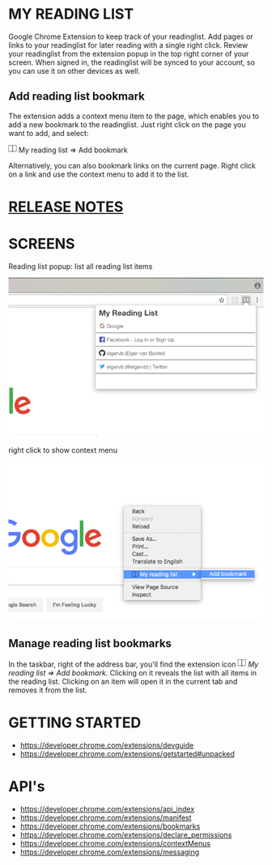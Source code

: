 
# MY READING LIST
Google Chrome Extension to keep track of your readinglist. Add pages or links to your readinglist for later reading with a single right click.
Review your readinglist from the extension popup in the top right corner of your screen.
When signed in, the readinglist will be synced to your account, so you can use it on other devices as well.

## Add reading list bookmark
The extension adds a context menu item to the page, which enables you to add a new bookmark to the readinglist.
Just right click on the page you want to add, and select:

![My reading list icon](https://raw.githubusercontent.com/elgervb/chrome-reading-list/master/src/assets/icon16.png) My reading list => Add bookmark

Alternatively, you can also bookmark links on the current page. Right click on a link and use the context menu to add it to the list.

# [RELEASE NOTES](./RELEASE-NOTES.MD)

# SCREENS
Reading list popup: list all reading list items

![Chrome Reading List Popup](https://github.com/elgervb/chrome-reading-list/blob/master/screens/Chrome-Reading-List-popup.png?raw=true)

right click to show context menu

![Chrome Reading List Context menu](https://github.com/elgervb/chrome-reading-list/blob/master/screens/Chrome-Reading-List-Add-Item.png?raw=true)

## Manage reading list bookmarks

In the taskbar, right of the address bar, you'll find the extension icon _![My reading list icon](https://raw.githubusercontent.com/elgervb/chrome-reading-list/master/src/assets/icon16.png) My reading list => Add bookmark_.
Clicking on it reveals the list with all items in the reading list.
Clicking on an item will open it in the current tab and removes it from the list.

# GETTING STARTED
 - https://developer.chrome.com/extensions/devguide
 - https://developer.chrome.com/extensions/getstarted#unpacked

# API's
 - https://developer.chrome.com/extensions/api_index
 - https://developer.chrome.com/extensions/manifest
 - https://developer.chrome.com/extensions/bookmarks
 - https://developer.chrome.com/extensions/declare_permissions
 - https://developer.chrome.com/extensions/contextMenus
 - https://developer.chrome.com/extensions/messaging
